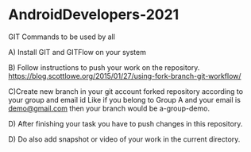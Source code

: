 # AndroidDevelopers-2021
GIT Commands to be used by all

A) Install GIT and GITFlow on your system

B) Follow instructions to push your work on the repository. 
https://blog.scottlowe.org/2015/01/27/using-fork-branch-git-workflow/
  
C)Create new branch in your git account forked repository according to your group and email id
 Like if you belong to Group A and your email is demo@gmail.com
 then your branch would be a-group-demo.
 
D) After finishing your task you have to push changes in this repository.

D) Do also add snapshot or video of your work in the current directory.
  
